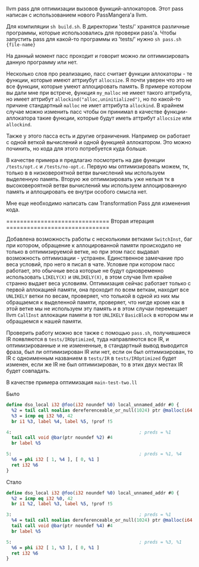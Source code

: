 llvm pass для оптимизации вызовов функций-аллокаторов.
Этот pass написан с использованием нового PassMangera'а llvm.

Для компиляции `sh build.sh`. В директории 'tests/' хранятся различные программы,
которые использовались для проверки pass'а. Чтобы запустить pass для какой-то
программы из 'tests/' нужно `sh pass.sh {file-name}`


На данный момент пасс проходит и говорит можно ли оптимизировать данную
программу или нет.

Несколько слов про реализацию, пасс считает функции аллокаторы - те функции,
которые имеют аттриубут `allocsize`. Я почти уверен что это не все функции,
которые умеют аллоцировать память. В примере котором вы дали мне при
встрече, функция `my_malloc` не имеет такого аттрибута, но имеет аттрибут
`allockind("alloc,uninitialized")`, но по какой-то причине стандартный
`malloc` не имет аттрибута `allockind`. В крайнем случае можно изменить пасс
чтобы он принимал в качестве функции-аллокатора такие функции, которые
будут иметь аттрибут `allocsize` или `allockind`.

Также у этого пасса есть и другие ограничения. Например он
работает с одной веткой вычислений и одной функцией аллокатором.
Это можно починить, но кода для этого потребуется куда больше.


В качестве примера я предлагаю посмотреть на две функции `/tests/opt.c`
и `/tests/no-opt.c`. Первую мы оптимизировать можем, тк, только в
в низковероятной ветви вычислений мы используем выделенную память.
Вторую же оптимизировать уже нельзя тк в высоковероятной ветви вычислений
мы используем аллоцированную память и аллоцировать ее внутри особого смысла нет.

Мне еще необходимо написать сам Transformation Pass для изменения кода.


============================== Вторая итерация ==============================

Добавлена возможность работы с несколькими ветками `SwitchInst`,
баг при котором, обращение к аллоцированной памяти происходило
не только в оптимизируемой ветке, но при этом пасс выдавал возможность оптимизации -
устранен. Единственное замечание про веса условий, про него я писал в чате.
Условие при котором пасс работает, это обычные веса которые не будут одновременно
использовать `LIKELY(X)` и `UNLIKELY(X)`, в этом случае llvm крайне странно выдает веса
условиям.
Оптимизация сейчас работает только с первой аллокацией памяти, она проходит по всем
веткам, находит все `UNLIKELY` ветки по весам, проверяет, что толькой в одной из
них мы обращаемся к выделенной памяти, проверяет, что нигде кроме как
в этой ветке мы не используем эту память и в этом случаи перемещает llvm `CallInst`
аллокации памяти в тот `UNLIKELY` `BasicBlock` в котором мы и обращаемся к нашей памяти.

Проверить работу можно все также с помощью `pass.sh`, получившиеся IR появляются
в `tests/IROptimized`, туда направляются все IR, и оптимизированные и не измененные,
в стандартный вывод выводится фраза, был ли оптимизирован IR или нет,
если он был оптимизирован, то IR с одноименным названием в `tests/IR` в `tests/IROptimized`
будет изменен, если же IR не был оптимизирован, то в этих двух местах IR будет совпадать.

В качестве примера оптимизация `main-test-two.ll`

Было
```llvm
define dso_local i32 @foo(i32 noundef %0) local_unnamed_addr #0 {
  %2 = tail call noalias dereferenceable_or_null(1024) ptr @malloc(i64 noundef 1024) #3
  %3 = icmp eq i32 %0, 42
  br i1 %3, label %4, label %5, !prof !5

4:                                                ; preds = %1
  tail call void @bar(ptr noundef %2) #4
  br label %5

5:                                                ; preds = %1, %4
  %6 = phi i32 [ 1, %4 ], [ 0, %1 ]
  ret i32 %6
}

```

Стало
```llvm
define dso_local i32 @foo(i32 noundef %0) local_unnamed_addr #0 {
  %2 = icmp eq i32 %0, 42
  br i1 %2, label %3, label %5, !prof !5

3:                                                ; preds = %1
  %4 = tail call noalias dereferenceable_or_null(1024) ptr @malloc(i64 noundef 1024) #3
  tail call void @bar(ptr noundef %4) #4
  br label %5

5:                                                ; preds = %3, %1
  %6 = phi i32 [ 1, %3 ], [ 0, %1 ]
  ret i32 %6
}

```



